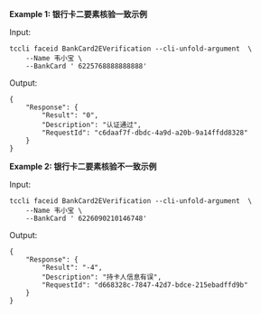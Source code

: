 **Example 1: 银行卡二要素核验一致示例**



Input: 

```
tccli faceid BankCard2EVerification --cli-unfold-argument  \
    --Name 韦小宝 \
    --BankCard ' 6225768888888888'
```

Output: 
```
{
    "Response": {
        "Result": "0",
        "Description": "认证通过",
        "RequestId": "c6daaf7f-dbdc-4a9d-a20b-9a14ffdd8328"
    }
}
```

**Example 2: 银行卡二要素核验不一致示例**



Input: 

```
tccli faceid BankCard2EVerification --cli-unfold-argument  \
    --Name 韦小宝 \
    --BankCard ' 6226090210146748'
```

Output: 
```
{
    "Response": {
        "Result": "-4",
        "Description": "持卡人信息有误",
        "RequestId": "d668328c-7847-42d7-bdce-215ebadffd9b"
    }
}
```

